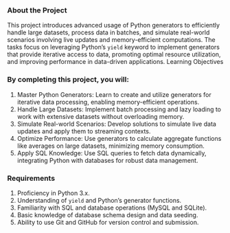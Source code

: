 
### About the Project

This project introduces advanced usage of Python generators to efficiently handle large datasets, process data in batches, and simulate real-world scenarios involving live updates and memory-efficient computations. The tasks focus on leveraging Python’s `yield` keyword to implement generators that provide iterative access to data, promoting optimal resource utilization, and improving performance in data-driven applications.
Learning Objectives

### By completing this project, you will:

1. Master Python Generators: Learn to create and utilize generators for iterative data processing, enabling memory-efficient operations.
2. Handle Large Datasets: Implement batch processing and lazy loading to work with extensive datasets without overloading memory.
3. Simulate Real-world Scenarios: Develop solutions to simulate live data updates and apply them to streaming contexts.
4. Optimize Performance: Use generators to calculate aggregate functions like averages on large datasets, minimizing memory consumption.
5. Apply SQL Knowledge: Use SQL queries to fetch data dynamically, integrating Python with databases for robust data management.

### Requirements

1. Proficiency in Python 3.x.
2. Understanding of `yield` and Python’s generator functions.
3. Familiarity with SQL and database operations (MySQL and SQLite).
4. Basic knowledge of database schema design and data seeding.
5. Ability to use Git and GitHub for version control and submission.

